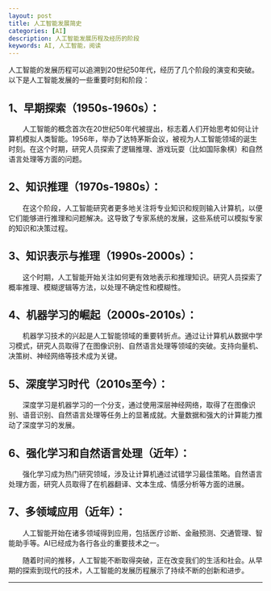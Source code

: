 ```yaml
---
layout: post
title: 人工智能发展简史
categories: [AI]
description: 人工智能发展历程及经历的阶段
keywords: AI, 人工智能，阅读
---
```


人工智能的发展历程可以追溯到20世纪50年代，经历了几个阶段的演变和突破。以下是人工智能发展的一些重要时刻和阶段：

## 1、早期探索（1950s-1960s）： 

&emsp;&emsp;人工智能的概念首次在20世纪50年代被提出，标志着人们开始思考如何让计算机模拟人类智能。1956年，举办了达特茅斯会议，被视为人工智能领域的诞生时刻。在这个时期，研究人员探索了逻辑推理、游戏玩耍（比如国际象棋）和自然语言处理等方面的问题。

## 2、知识推理（1970s-1980s）： 

&emsp;&emsp;在这个阶段，人工智能研究者更多地关注将专业知识和规则输入计算机，以便它们能够进行推理和问题解决。这导致了专家系统的发展，这些系统可以模拟专家的知识和决策过程。

## 3、知识表示与推理（1990s-2000s）： 

&emsp;&emsp;这个时期，人工智能开始关注如何更有效地表示和推理知识。研究人员探索了概率推理、模糊逻辑等方法，以处理不确定性和模糊性。

## 4、机器学习的崛起（2000s-2010s）： 

&emsp;&emsp;机器学习技术的兴起是人工智能领域的重要转折点。通过让计算机从数据中学习模式，研究人员取得了在图像识别、自然语言处理等领域的突破。支持向量机、决策树、神经网络等技术成为关键。

## 5、深度学习时代（2010s至今）： 

&emsp;&emsp;深度学习是机器学习的一个分支，通过使用深层神经网络，取得了在图像识别、语音识别、自然语言处理等任务上的显著成就。大量数据和强大的计算能力推动了深度学习的发展。

## 6、强化学习和自然语言处理（近年）： 

&emsp;&emsp;强化学习成为热门研究领域，涉及让计算机通过试错学习最佳策略。自然语言处理方面，研究人员取得了在机器翻译、文本生成、情感分析等方面的进展。

## 7、多领域应用（近年）： 

&emsp;&emsp;人工智能开始在诸多领域得到应用，包括医疗诊断、金融预测、交通管理、智能助手等。AI已经成为各行各业的重要技术之一。

&emsp;&emsp;随着时间的推移，人工智能不断取得突破，正在改变我们的生活和社会。从早期的探索到现代的技术，人工智能的发展历程展示了持续不断的创新和进步。


-------

